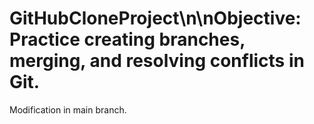 # GitHubCloneProject\n\nObjective: Practice creating branches, merging, and resolving conflicts in Git.
Modification in main branch.
